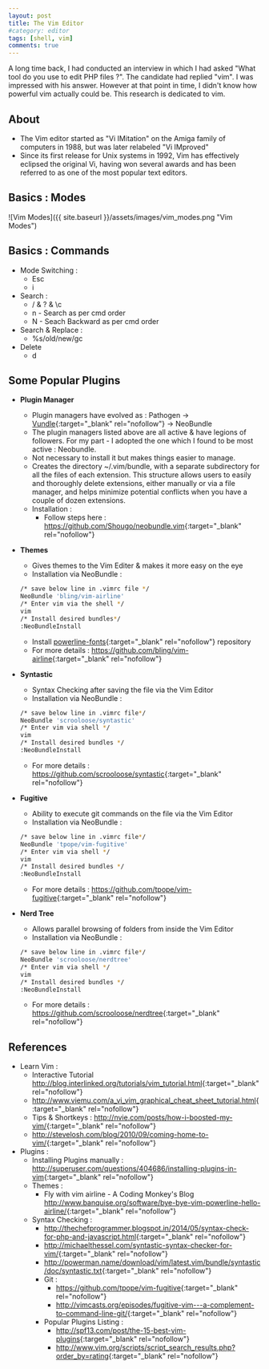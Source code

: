 ```yaml
---
layout: post
title: The Vim Editor
#category: editor
tags: [shell, vim]
comments: true
---
```


A long time back, I had conducted an interview in which I had asked "What tool do you use to edit PHP files ?". 
The candidate had replied "vim".
I was impressed with his answer.
However at that point in time, I didn't know how powerful vim actually could be. This research is dedicated to vim. 

## About
- The Vim editor started as "Vi IMitation" on the Amiga family of computers in 1988, but was later relabeled "Vi IMproved"
- Since its first release for Unix systems in 1992, Vim has effectively eclipsed the original Vi, having won several awards and has been referred to as one of the most popular text editors.

## Basics : Modes

![Vim Modes]({{ site.baseurl }}/assets/images/vim_modes.png "Vim Modes")

## Basics : Commands
- Mode Switching :
    - Esc
    - i
- Search :
    - / & ? & \c
    - n - Search as per cmd order
    - N - Seach Backward as per cmd order
- Search & Replace :
    - %s/old/new/gc
- Delete
    - d


## Some Popular Plugins
- <b>Plugin Manager</b>
    - Plugin managers have evolved as : Pathogen -> [Vundle](http://gmarik.info/blog/2014/02/04/why-i-stopped-contributing-to-vundle){:target="_blank" rel="nofollow"} -> NeoBundle
    - The plugin managers listed above are all active & have legions of followers. For my part - I adopted the one which I found to be most active : Neobundle.    
    - Not necessary to install it but makes things easier to manage.
    - Creates the directory ~/.vim/bundle, with a separate subdirectory for all the files of each extension. This structure allows users to easily and thoroughly delete extensions, either manually or via a file manager, and helps minimize potential conflicts when you have a couple of dozen extensions.
    - Installation : 
        - Follow steps here : <https://github.com/Shougo/neobundle.vim>{:target="_blank" rel="nofollow"}

- <b>Themes</b>
    - Gives themes to the Vim Editer & makes it more easy on the eye
    - Installation via NeoBundle : 

    ```bash
    /* save below line in .vimrc file */
    NeoBundle 'bling/vim-airline'
    /* Enter vim via the shell */
    vim 
    /* Install desired bundles*/
    :NeoBundleInstall
    ```

    - Install [powerline-fonts](https://github.com/Lokaltog/powerline-fonts){:target="_blank" rel="nofollow"} repository
    - For more details : <https://github.com/bling/vim-airline>{:target="_blank" rel="nofollow"}

- <b>Syntastic</b>
    - Syntax Checking after saving the file via the Vim Editor
    - Installation via NeoBundle :
     
    ```bash  
    /* save below line in .vimrc file*/  
    NeoBundle 'scrooloose/syntastic'
    /* Enter vim via shell */
    vim
    /* Install desired bundles */
    :NeoBundleInstall
    ```
    
    - For more details : <https://github.com/scrooloose/syntastic>{:target="_blank" rel="nofollow"}

- <b>Fugitive</b>
    - Ability to execute git commands on the file via the Vim Editor
    - Installation via NeoBundle : 
    
    ```bash
    /* save below line in .vimrc file*/
    NeoBundle 'tpope/vim-fugitive'
    /* Enter vim via shell */
    vim
    /* Install desired bundles */
    :NeoBundleInstall
    ```
    - For more details : <https://github.com/tpope/vim-fugitive>{:target="_blank" rel="nofollow"}
    
- <b>Nerd Tree</b>
    - Allows parallel browsing of folders from inside the Vim Editor
    - Installation via NeoBundle : 
    
    ```bash
    /* save below line in .vimrc file*/
    NeoBundle 'scrooloose/nerdtree'
    /* Enter vim via shell */
    vim
    /* Install desired bundles */
    :NeoBundleInstall
    ```
    
    - For more details : <https://github.com/scrooloose/nerdtree>{:target="_blank" rel="nofollow"}


## References 
- Learn Vim : 
    - Interactive Tutorial
<http://blog.interlinked.org/tutorials/vim_tutorial.html>{:target="_blank" rel="nofollow"}
    - <http://www.viemu.com/a_vi_vim_graphical_cheat_sheet_tutorial.html>{:target="_blank" rel="nofollow"}
    - Tips & Shortkeys : <http://nvie.com/posts/how-i-boosted-my-vim/>{:target="_blank" rel="nofollow"}
    - <http://stevelosh.com/blog/2010/09/coming-home-to-vim/>{:target="_blank" rel="nofollow"}
- Plugins :
    - Installing Plugins manually : <http://superuser.com/questions/404686/installing-plugins-in-vim>{:target="_blank" rel="nofollow"}
    - Themes : 
        - Fly with vim airline - A Coding Monkey's Blog <http://www.banquise.org/software/bye-bye-vim-powerline-hello-airline/>{:target="_blank" rel="nofollow"}
    - Syntax Checking : 
        - <http://thechefprogrammer.blogspot.in/2014/05/syntax-check-for-php-and-javascript.html>{:target="_blank" rel="nofollow"}
        - <http://michaelthessel.com/syntastic-syntax-checker-for-vim/>{:target="_blank" rel="nofollow"}
        - <http://powerman.name/download/vim/latest.vim/bundle/syntastic/doc/syntastic.txt>{:target="_blank" rel="nofollow"}
        - Git : 
            - <https://github.com/tpope/vim-fugitive>{:target="_blank" rel="nofollow"}
            - <http://vimcasts.org/episodes/fugitive-vim---a-complement-to-command-line-git/>{:target="_blank" rel="nofollow"}
        - Popular Plugins Listing : 
            - <http://spf13.com/post/the-15-best-vim-plugins>{:target="_blank" rel="nofollow"}
            - <http://www.vim.org/scripts/script_search_results.php?order_by=rating>{:target="_blank" rel="nofollow"}

